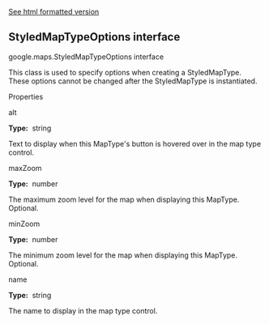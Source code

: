 [See html formatted version](https://huasofoundries.github.io/google-maps-documentation/StyledMapTypeOptions.html)


StyledMapTypeOptions interface
------------------------------

google.maps.StyledMapTypeOptions interface

This class is used to specify options when creating a StyledMapType. These options cannot be changed after the StyledMapType is instantiated.

Properties

alt

**Type:**  string

Text to display when this MapType's button is hovered over in the map type control.

maxZoom

**Type:**  number

The maximum zoom level for the map when displaying this MapType. Optional.

minZoom

**Type:**  number

The minimum zoom level for the map when displaying this MapType. Optional.

name

**Type:**  string

The name to display in the map type control.